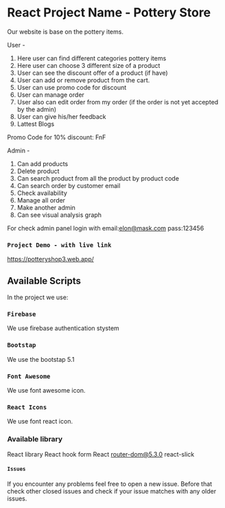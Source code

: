 # React Project Name - Pottery Store

Our website is base on the pottery items. 

User -
1. Here user can find different categories pottery items
2. Here user can choose 3 different size of a product
3. User can see the discount offer of a product (if have)
4. User can add or remove product from the cart.
5. User can use promo code for discount
6. User can manage order
7. User also can edit order from my order (if the order is not yet accepted by the admin)
8. User can give his/her feedback
9. Lattest Blogs

Promo Code for 10% discount:
FnF

Admin -
1. Can add products
2. Delete product
3. Can search product from all the product by product code
4. Can search order by customer email
5. Check availability
6. Manage all order
7. Make another admin 
8. Can see visual analysis graph

For check admin panel login with
email:elon@mask.com
pass:123456



### `Project Demo - with live link`
https://potteryshop3.web.app/

## Available Scripts

In the project we use:

### `Firebase`
We use firebase authentication stystem

### `Bootstap`
We use the bootstap 5.1

### `Font Awesome`
We use font awesome icon.

### `React Icons`
We use font react icon.


### Available library 
React library
React hook form
React router-dom@5.3.0
react-slick


#### `Issues`
If you encounter any problems feel free to open a new issue. Before that check other closed issues and check if your issue matches with any older issues.

